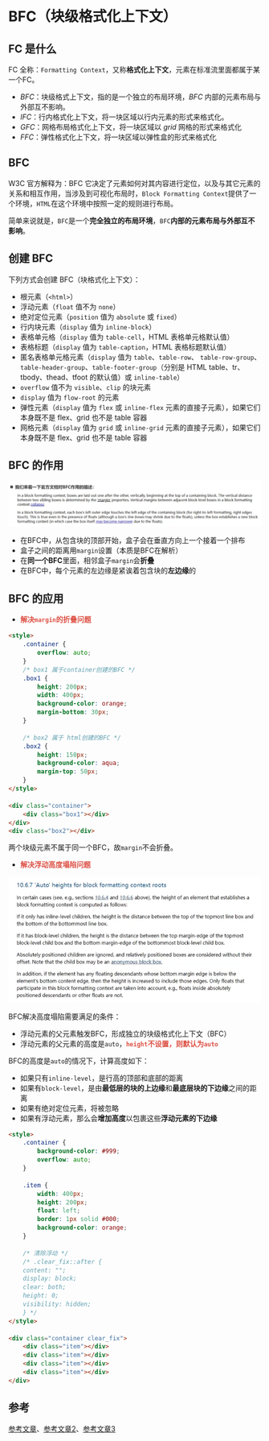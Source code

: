 # BFC（块级格式化上下文）

## FC 是什么

FC 全称：`Formatting Context`，又称**格式化上下文**，元素在标准流里面都属于某一个FC。

- *BFC*：块级格式上下文，指的是一个独立的布局环境，*BFC* 内部的元素布局与外部互不影响。
- *IFC*：行内格式化上下文，将一块区域以行内元素的形式来格式化。
- *GFC*：网格布局格式化上下文，将一块区域以 *grid* 网格的形式来格式化
- *FFC*：弹性格式化上下文，将一块区域以弹性盒的形式来格式化

## BFC

W3C 官方解释为：BFC 它决定了元素如何对其内容进行定位，以及与其它元素的关系和相互作用，当涉及到可视化布局时，`Block Formatting Context`提供了一个环境，`HTML`在这个环境中按照一定的规则进行布局。

简单来说就是，`BFC`是一个**完全独立的布局环境**，`BFC`**内部的元素布局与外部互不影响**。



## 创建 BFC

下列方式会创建 BFC（块格式化上下文）：

- 根元素（`<html>`）
- 浮动元素（`float` 值不为 `none`）
- 绝对定位元素（`position` 值为 `absolute` 或 `fixed`）
- 行内块元素（`display` 值为 `inline-block`）
- 表格单元格（`display` 值为 `table-cell`，HTML 表格单元格默认值）
- 表格标题（`display` 值为 `table-caption`，HTML 表格标题默认值）
- 匿名表格单元格元素（`display` 值为 `table`、`table-row`、 `table-row-group`、`table-header-group`、`table-footer-group`（分别是 HTML table、tr、tbody、thead、tfoot 的默认值）或 `inline-table`）
- `overflow` 值不为 `visible`、`clip` 的块元素
- `display` 值为 `flow-root` 的元素
- 弹性元素（`display` 值为 `flex` 或 `inline-flex` 元素的直接子元素），如果它们本身既不是 flex、grid 也不是 table 容器
- 网格元素（`display` 值为 `grid` 或 `inline-grid` 元素的直接子元素），如果它们本身既不是 flex、grid 也不是 table 容器



## BFC 的作用

![](BFC.assets/image-20230612214445967.png)

- 在BFC中，从包含块的顶部开始，盒子会在垂直方向上一个接着一个排布
- 盒子之间的距离用`margin`设置（本质是BFC在解析）
- 在**同一个BFC**里面，相邻盒子`margin`会**折叠**
- 在BFC中，每个元素的左边缘是紧诶着包含块的**左边缘**的



## BFC 的应用

- <strong style="color:#DD5145">解决`margin`的折叠问题</strong>

```html
<style>
    .container {
        overflow: auto;
    }
    /* box1 属于container创建的BFC */
    .box1 {
        height: 200px;
        width: 400px;
        background-color: orange;
        margin-bottom: 30px;
    }

    /* box2 属于 html创建的BFC */
    .box2 {
        height: 150px;
        background-color: aqua;
        margin-top: 50px;
    }
</style>

<div class="container">
    <div class="box1"></div>
</div>
<div class="box2"></div>
```

两个块级元素不属于同一个BFC，故`margin`不会折叠。

- <strong style="color:#DD5145">解决浮动高度塌陷问题</strong>

![](BFC.assets/image-20230612223835926.png)

BFC解决高度塌陷需要满足的条件：

- 浮动元素的父元素触发BFC，形成独立的块级格式化上下文（BFC）
- 浮动元素的父元素的高度是`auto`，<strong style="color:#DD5145">`height`不设置，则默认为`auto`</strong>

BFC的高度是`auto`的情况下，计算高度如下：

- 如果只有`inline-level`，是行高的顶部和底部的距离
- 如果有`block-level`，是由**最低层的块的上边缘**和**最底层块的下边缘**之间的距离
- 如果有绝对定位元素，将被忽略
- 如果有浮动元素，那么会**增加高度**以包裹这些**浮动元素的下边缘**

```html
<style>
    .container {
        background-color: #999;
        overflow: auto;
    }

    .item {
        width: 400px;
        height: 200px;
        float: left;
        border: 1px solid #000;
        background-color: orange;
    }

    /* 清除浮动 */
    /* .clear_fix::after {
    content: "";
    display: block;
    clear: both;
    height: 0;
    visibility: hidden;
    } */
</style>

<div class="container clear_fix">
    <div class="item"></div>
    <div class="item"></div>
    <div class="item"></div>
    <div class="item"></div>
</div>
```





## 参考

[参考文章](https://blog.csdn.net/weixin_44165167/article/details/115617978)、[参考文章2](https://juejin.cn/post/7098689890933538853#heading-3)、[参考文章3](https://juejin.cn/post/6960866014384881671)